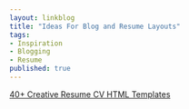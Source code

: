 ```yaml
---
layout: linkblog
title: "Ideas For Blog and Resume Layouts"
tags:
- Inspiration
- Blogging
- Resume
published: true
---
```


[40+ Creative Resume CV HTML Templates](https://www.freshdesignweb.com/creative-resume-templates/)




